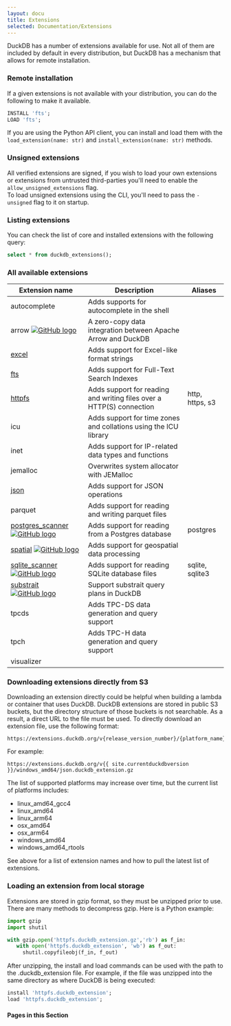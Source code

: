 ```yaml
---
layout: docu
title: Extensions
selected: Documentation/Extensions
---
```

DuckDB has a number of extensions available for use. Not all of them are included by default in every distribution, but DuckDB has a mechanism that allows for remote installation.

### Remote installation

If a given extensions is not available with your distribution, you can do the following to make it available.

```sql
INSTALL 'fts';
LOAD 'fts';
```

If you are using the Python API client, you can install and load them with the `load_extension(name: str)` and `install_extension(name: str)` methods.

### Unsigned extensions

All verified extensions are signed, if you wish to load your own extensions or extensions from untrusted third-parties you'll need to enable the `allow_unsigned_extensions` flag.  
To load unsigned extensions using the CLI, you'll need to pass the `-unsigned` flag to it on startup.

### Listing extensions

You can check the list of core and installed extensions with the following query:

```sql
select * from duckdb_extensions();
```

### All available extensions

| Extension name           | Description                                                          | Aliases         |
| ------------------------ | -------------------------------------------------------------------- | --------------- |
| autocomplete                                                                                                                   | Adds supports for autocomplete in the shell                          |                 |
| arrow [![GitHub logo](/images/github-mark.svg)](https://github.com/duckdblabs/arrow)                                           | A zero-copy data integration between Apache Arrow and DuckDB         |                 |
| [excel](excel)                                                                                                                 | Adds support for Excel-like format strings                           |                 |
| [fts](full_text_search)                                                                                                        | Adds support for Full-Text Search Indexes                            |                 |
| [httpfs](httpfs)                                                                                                               | Adds support for reading and writing files over a HTTP(S) connection | http, https, s3 |
| icu                                                                                                                            | Adds support for time zones and collations using the ICU library     |                 |
| inet                                                                                                                           | Adds support for IP-related data types and functions                 |                 |
| jemalloc                                                                                                                       | Overwrites system allocator with JEMalloc                            |                 |
| [json](json)                                                                                                                   | Adds support for JSON operations                                     |                 |
| parquet                                                                                                                        | Adds support for reading and writing parquet files                   |                 |
| [postgres_scanner](postgres_scanner) [![GitHub logo](/images/github-mark.svg)](https://github.com/duckdblabs/postgres_scanner) | Adds support for reading from a Postgres database                    | postgres        |
| [spatial](spatial) [![GitHub logo](/images/github-mark.svg)](https://github.com/duckdblabs/duckdb_spatial)                     | Adds support for geospatial data processing                          |                 |
| [sqlite_scanner](sqlite_scanner) [![GitHub logo](/images/github-mark.svg)](https://github.com/duckdblabs/sqlite_scanner)       | Adds support for reading SQLite database files                       | sqlite, sqlite3 |
| [substrait](substrait) [![GitHub logo](/images/github-mark.svg)](https://github.com/duckdblabs/substrait)                      | Support substrait query plans in DuckDB                              |                 |
| tpcds                                                                                                                          | Adds TPC-DS data generation and query support                        |                 |
| tpch                                                                                                                           | Adds TPC-H data generation and query support                         |                 |
| visualizer                                                                                                                     |                                                                      |                 |

### Downloading extensions directly from S3

Downloading an extension directly could be helpful when building a lambda or container that uses DuckDB.
DuckDB extensions are stored in public S3 buckets, but the directory structure of those buckets is not searchable. 
As a result, a direct URL to the file must be used. 
To directly download an extension file, use the following format:  

```text
https://extensions.duckdb.org/v{release_version_number}/{platform_name}/{extension_name}.duckdb_extension.gz
```

For example:

```text
https://extensions.duckdb.org/v{{ site.currentduckdbversion }}/windows_amd64/json.duckdb_extension.gz
```

The list of supported platforms may increase over time, but the current list of platforms includes:
* linux_amd64_gcc4
* linux_amd64
* linux_arm64
* osx_amd64
* osx_arm64
* windows_amd64
* windows_amd64_rtools

See above for a list of extension names and how to pull the latest list of extensions.


### Loading an extension from local storage
Extensions are stored in gzip format, so they must be unzipped prior to use. 
There are many methods to decompress gzip. Here is a Python example:

```python
import gzip
import shutil

with gzip.open('httpfs.duckdb_extension.gz','rb') as f_in:
   with open('httpfs.duckdb_extension', 'wb') as f_out:
     shutil.copyfileobj(f_in, f_out)
```

After unzipping, the install and load commands can be used with the path to the .duckdb_extension file. 
For example, if the file was unzipped into the same directory as where DuckDB is being executed:

```sql
install 'httpfs.duckdb_extension';
load 'httpfs.duckdb_extension';
```

#### Pages in this Section

<!--
any extensions that have their own pages will automatically be added to a table of contents that is rendered directly below this list.
-->
